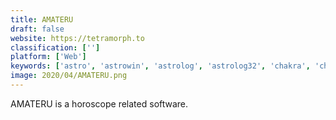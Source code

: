 ```yaml
---
title: AMATERU
draft: false 
website: https://tetramorph.to
classification: ['']
platform: ['Web']
keywords: ['astro', 'astrowin', 'astrolog', 'astrolog32', 'chakra', 'chronosxp', 'daily', 'fire', 'maitreya', 'zet']
image: 2020/04/AMATERU.png
---
```

AMATERU is a horoscope related software.